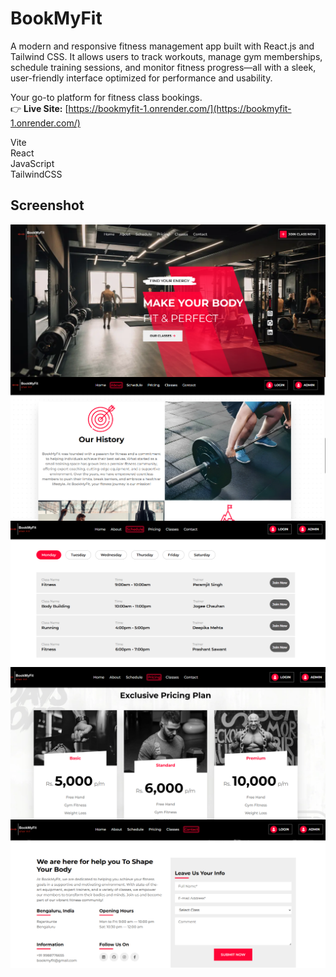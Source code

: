 # BookMyFit
A modern and responsive fitness management app built with React.js and Tailwind CSS. It allows users to track workouts, manage gym memberships, schedule training sessions, and monitor fitness progress—all with a sleek, user-friendly interface optimized for performance and usability.

Your go-to platform for fitness class bookings.  
👉 **Live Site:** [https://bookmyfit-1.onrender.com/](https://bookmyfit-1.onrender.com/)


Vite<br/>
React<br/>
JavaScript<br/>
TailwindCSS<br/>

## Screenshot

<img align="center" alt="readme_image" src="assets/ui.png" />
<img align="center" alt="readme_image" src="assets/ui2.png" />
<img align="center" alt="readme_image" src="assets/ui3.png" />
<img align="center" alt="readme_image" src="assets/ui4.png" />
<img align="center" alt="readme_image" src="assets/ui5.png" />



